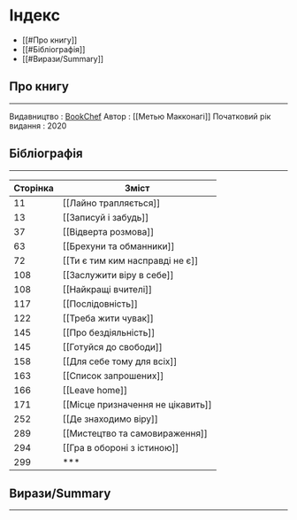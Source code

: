 # Індекс

 - [[#Про книгу]]
 - [[#Бібліографія]]
 - [[#Вирази/Summary]]

## Про книгу
***
Видавництво : [BookChef](https://bookchef.ua/product/zelene-svitlo_1/)
Автор : [[Метью Макконагі]]
Початковий рік видання : 2020

## Бібліографія
***

| Сторінка | Зміст                             |
| -------- | --------------------------------- |
| 11       | [[Лайно трапляється]]             |
| 13       | [[Записуй і забудь]]              |
| 37       | [[Відверта розмова]]              |
| 63       | [[Брехуни та обманники]]          |
| 72       | [[Ти є тим ким насправді не є]]   |
| 108      | [[Заслужити віру в себе]]         |
| 108      | [[Найкращі вчителі]]              |
| 117      | [[Послідовність]]                 |
| 122      | [[Треба жити чувак]]              |
| 145      | [[Про бездіяльність]]             |
| 145      | [[Готуйся до свободи]]            |
| 158      | [[Для себе тому для всіх]]        |
| 163      | [[Список запрошених]]             |
| 166      | [[Leave home]]                    |
| 171      | [[Місце призначення не цікавить]] |
| 252      | [[Де знаходимо віру]]             |
| 289      | [[Мистецтво та самовираження]]    |
| 294      | [[Гра в обороні з істиною]]       |
| 299      | ***                               |


## Вирази/Summary
***


